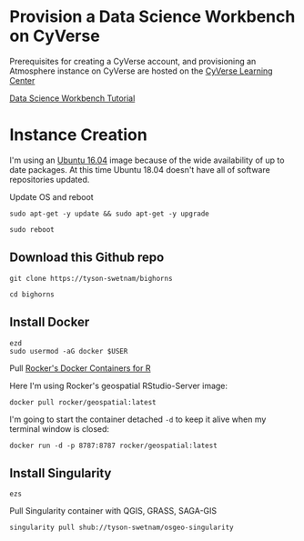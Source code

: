 # Provision a Data Science Workbench on CyVerse

Prerequisites for creating a CyVerse account, and provisioning an Atmosphere instance on CyVerse are hosted on the [CyVerse Learning Center](http://learning.cyverse.org/en/latest/)

[Data Science Workbench Tutorial](https://cyverse-neon-data-institute-2018.readthedocs-hosted.com/en/latest/)

# Instance Creation

I'm using an [Ubuntu 16.04](https://atmo.cyverse.org/application/images/1453) image because of the wide availability of up to date packages. At this time Ubuntu 18.04 doesn't have all of software repositories updated.  

Update OS and reboot

```
sudo apt-get -y update && sudo apt-get -y upgrade

sudo reboot
```
## Download this Github repo

```
git clone https://tyson-swetnam/bighorns

cd bighorns
```

## Install Docker

```
ezd
sudo usermod -aG docker $USER
```

Pull [Rocker's Docker Containers for R](https://journal.r-project.org/archive/2017/RJ-2017-065/RJ-2017-065.pdf)

Here I'm using Rocker's geospatial RStudio-Server image:

```
docker pull rocker/geospatial:latest
```

I'm going to start the container detached `-d` to keep it alive when my terminal window is closed:

```
docker run -d -p 8787:8787 rocker/geospatial:latest
```

## Install Singularity

```
ezs
```

Pull Singularity container with QGIS, GRASS, SAGA-GIS

```
singularity pull shub://tyson-swetnam/osgeo-singularity
```

